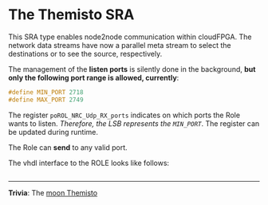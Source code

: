 The Themisto SRA
============================

This SRA type enables node2node communication within cloudFPGA.
The network data streams have now a parallel meta stream to select the destinations or to see the source, respectively.

The management of the **listen ports** is silently done in the background, **but only the following port range is allowed, currently**:
```C
#define MIN_PORT 2718
#define MAX_PORT 2749
```

The register `poROL_NRC_Udp_RX_ports` indicates on which ports the Role wants to listen.
*Therefore, the LSB represents the `MIN_PORT`*.
The register can be updated during runtime.

The Role can **send** to any valid port.


The vhdl interface to the ROLE looks like follows:
```vhdl

```



---
**Trivia**: The [moon Themisto](https://en.wikipedia.org/wiki/Themisto_(moon))



